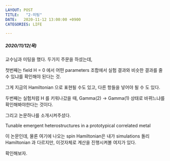 ```yaml
---
LAYOUT: POST
TITLE:   "2-미팅"
DATE:   2020-11-12 13:00:00 +0900
CATEGORIES: LIFE

---
```




#####  2020/11/12(목)


교수님과 미팅을 했다. 두가지 주문을 하셨는데,

첫번째는 field H = 0 에서 어떤 parameters 조합에서 실험 결과와 비슷한 결과를 줄 수 있냐를 확인해야 된다는 것.

그게 지금의 Hamiltonian 으로 표현될 수도 있고, 다른 항들을 넣어야 될 수 도 있다.

두번째는 실험처럼 H 를 키워나갔을 때, Gamma(2) -> Gamma(1) 상태로 바뀌느냐를 확인해봐야한다는 것이다.

그리고 논문하나를 소개시켜주셨다.

Tunable emergent heterostructures in a prototypical correlated metal

이 논문인데, 물론 여기에 나오는 spin Hamiltonian은 내가 simulations 돌리 Hamiltonian 과 다르지만, 이것자체로 계산을 진행시켜볼 여지가 있다.

확인해보자.





